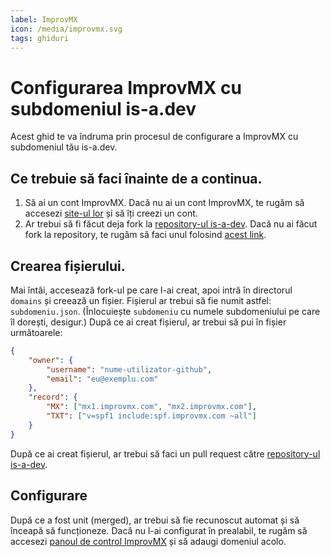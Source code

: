 ```yaml
---
label: ImprovMX
icon: /media/improvmx.svg
tags: ghiduri
---
```

# Configurarea ImprovMX cu subdomeniul is-a.dev
Acest ghid te va îndruma prin procesul de configurare a ImprovMX cu subdomeniul tău is-a.dev.

## Ce trebuie să faci înainte de a continua.

1. Să ai un cont ImprovMX. Dacă nu ai un cont ImprovMX, te rugăm să accesezi [site-ul lor](https://improvmx.com) și să îți creezi un cont.
2. Ar trebui să fi făcut deja fork la [repository-ul is-a-dev](https://github.com/is-a-dev/register). Dacă nu ai făcut fork la repository, te rugăm să faci unul folosind [acest link](https://github.com/is-a-dev/register/fork).

## Crearea fișierului.

Mai întâi, accesează fork-ul pe care l-ai creat, apoi intră în directorul `domains` și creează un fișier. Fișierul ar trebui să fie numit astfel: `subdomeniu.json`. (Înlocuiește `subdomeniu` cu numele subdomeniului pe care îl dorești, desigur.)
După ce ai creat fișierul, ar trebui să pui în fișier următoarele:

```json
{
    "owner": {
        "username": "nume-utilizator-github",
        "email": "eu@exemplu.com"
    },
    "record": {
        "MX": ["mx1.improvmx.com", "mx2.improvmx.com"],
        "TXT": ["v=spf1 include:spf.improvmx.com ~all"]
    }
}
```

După ce ai creat fișierul, ar trebui să faci un pull request către [repository-ul is-a-dev](https://github.com/is-a-dev/register).

## Configurare
După ce a fost unit (merged), ar trebui să fie recunoscut automat și să înceapă să funcționeze. Dacă nu l-ai configurat în prealabil, te rugăm să accesezi [panoul de control ImprovMX](https://app.improvmx.com/) și să adaugi domeniul acolo.
